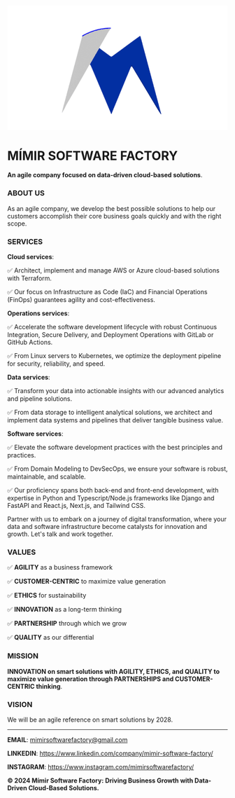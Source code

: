 ![Mímir Logo ><](https://github.com/MimirCompany/.github/blob/main/files/dark-mimir-icon.png)

# MÍMIR SOFTWARE FACTORY
**An agile company focused on data-driven cloud-based solutions**.

### ABOUT US
As an agile company, we develop the best possible solutions to help our customers accomplish their core business goals quickly and with the right scope.

### SERVICES

**Cloud services**:

✅ Architect, implement and manage AWS or Azure cloud-based solutions with Terraform.

✅ Our focus on Infrastructure as Code (IaC) and Financial Operations (FinOps) guarantees agility and cost-effectiveness.

**Operations services**:

✅ Accelerate the software development lifecycle with robust Continuous Integration, Secure Delivery, and Deployment Operations with GitLab or GitHub Actions.

✅ From Linux servers to Kubernetes, we optimize the deployment pipeline for security, reliability, and speed.

**Data services**:

✅ Transform your data into actionable insights with our advanced analytics and pipeline solutions.

✅ From data storage to intelligent analytical solutions, we architect and implement data systems and pipelines that deliver tangible business value.

**Software services**:

✅ Elevate the software development practices with the best principles and practices.

✅ From Domain Modeling to DevSecOps, we ensure your software is robust, maintainable, and scalable.

✅ Our proficiency spans both back-end and front-end development, with expertise in Python and Typescript/Node.js frameworks like Django and FastAPI and React.js, Next.js, and Tailwind CSS.

Partner with us to embark on a journey of digital transformation, where your data and software infrastructure become catalysts for innovation and growth. Let's talk and work together.

### VALUES

✅ **AGILITY** as a business framework

✅ **CUSTOMER-CENTRIC** to maximize value generation

✅ **ETHICS** for sustainability

✅ **INNOVATION** as a long-term thinking

✅ **PARTNERSHIP** through which we grow

✅ **QUALITY** as our differential

### MISSION
**INNOVATION on smart solutions with AGILITY, ETHICS, and QUALITY to maximize value generation through PARTNERSHIPS and CUSTOMER-CENTRIC thinking**.

### VISION
We will be an agile reference on smart solutions by 2028.

---

**EMAIL**:     mimirsoftwarefactory@gmail.com

**LINKEDIN**:  https://www.linkedin.com/company/mimir-software-factory/

**INSTAGRAM**: https://www.instagram.com/mimirsoftwarefactory/

**© 2024 Mímir Software Factory: Driving Business Growth with Data-Driven Cloud-Based Solutions.**
